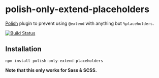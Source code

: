 # polish-only-extend-placeholders
[Polish](https://github.com/brendanlacroix/polish-css) plugin to prevent using `@extend` with anything but `%placeholders`.

[![Build Status](https://travis-ci.org/brendanlacroix/polish-only-extend-placeholders.svg?branch=master)](https://travis-ci.org/brendanlacroix/polish-only-extend-placeholders)

## Installation
`npm install polish-only-extend-placeholders`

**Note that this only works for Sass & SCSS.**
